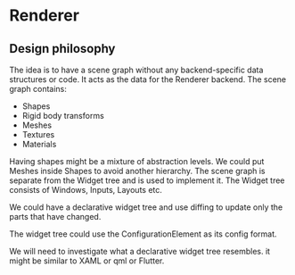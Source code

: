 # Renderer

## Design philosophy

The idea is to have a scene graph without any backend-specific data structures or code.
It acts as the data for the Renderer backend.
The scene graph contains:
* Shapes
* Rigid body transforms
* Meshes
* Textures
* Materials

Having shapes might be a mixture of abstraction levels.
We could put Meshes inside Shapes to avoid another hierarchy.
The scene graph is separate from the Widget tree and is used to implement it.
The Widget tree consists of Windows, Inputs, Layouts etc.

We could have a declarative widget tree and use diffing to update only the parts that have changed.

The widget tree could use the ConfigurationElement as its config format.

We will need to investigate what a declarative widget tree resembles.  it might be similar to XAML or qml or Flutter.
